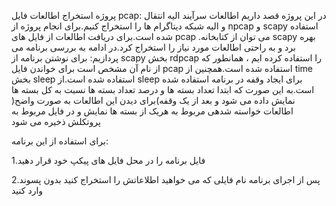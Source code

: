 پروژه استخراج اطالعات فایل pcap: 
در این پروژه قصد داریم اطالعات سرآیند الیه انتقال و الیه شبکه دیتاگرام ها را استخراج کنیم.برای
انجام پروژه از npcap و scapy استفاده شده است.برای دریافت اطالعات از فایل های pcap .می توان
از کتابخانه scapy بهره برد و به راحتی اطالعات مورد نیاز را استخراج کرد.در ادامه به بررسی
برنامه می پردازیم:
برای نوشتن برنامه از scapy بخش rdpcap را استفاده کرده ایم ، همانطور که از نام آن مشخص است
برای خواندن فایل pcap استفاده شده است.همچنین از time بخش sleep استفاده شده است.از sleep
برای ایجاد وقفه در برنامه استفاده شده است.به این صورت که ابتدا تعداد بسته ها و درصد تعداد بسته ها
نسبت به کل بسته ها نمایش داده می شود و بعد از یک وقفه)برای دیدن این اطالعات به صورت واضح(
اطالعات خواسته شدهی مربوط به هریک از بسته ها نمایش و در فایل  مربوط به پروتکلش ذخیره می شود

برای استفاده از این برنامه:

1.فایل برنامه را در محل فایل های پیکپ خود قرار دهید

2.پس از اجرای برنامه نام فایلی که می خواهید اطلاعاتش را استخراج کنید بدون پسوند وارد کنید
